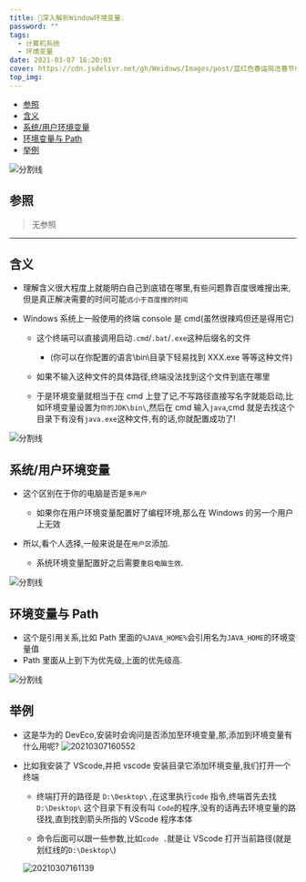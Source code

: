 ```yaml
---
title: 🎇深入解析Window环境变量.
password: ""
tags:
  - 计算机系统
  - 环境变量
date: 2021-03-07 16:20:03
cover: https://cdn.jsdelivr.net/gh/Weidows/Images/post/蓝红色春运简洁春节中文微信公众号封面.jpg
top_img:
---
```


<!--
 * @?: *********************************************************************
 * @Author: Weidows
 * @LastEditors: Weidows
 * @LastEditTime: 2021-03-08 00:19:54
 * @FilePath: \Weidowsd:\Game\Github\Blog-private\source\_posts\system\深入环境变量.md
 * @Description:
 * @!: *********************************************************************
-->

- [参照](#参照)
- [含义](#含义)
- [系统/用户环境变量](#系统用户环境变量)
- [环境变量与 Path](#环境变量与-path)
- [举例](#举例)

<a>![分割线](https://cdn.jsdelivr.net/gh/Weidows/Images/img/divider.png)</a>

## 参照

> 无参照

---

## 含义

- 理解含义很大程度上就能明白自己到底错在哪里,有些问题靠百度很难搜出来,但是真正解决需要的时间可能`远小于百度搜的时间`

- Windows 系统上一般使用的终端 console 是 cmd(虽然很辣鸡但还是得用它)

  - 这个终端可以直接调用启动`.cmd`/`.bat`/`.exe`这种后缀名的文件

    - (你可以在你配置的语言\bin\目录下轻易找到 XXX.exe 等等这种文件)

  - 如果不输入这种文件的具体路径,终端没法找到这个文件到底在哪里

  - 于是环境变量就相当于在 cmd 上登了记,不写路径直接写名字就能启动,比如环境变量设置为`你的JDK\bin\`,然后在 cmd 输入`java`,cmd 就是去找这个目录下有没有`java.exe`这种文件,有的话,你就配置成功了!

<a>![分割线](https://cdn.jsdelivr.net/gh/Weidows/Images/img/divider.png)</a>

## 系统/用户环境变量

- 这个区别在于你的电脑是否是`多用户`

  - 如果你在用户环境变量配置好了编程环境,那么在 Windows 的另一个用户上无效

- 所以,看个人选择,一般来说是在`用户区`添加.

  - 系统环境变量配置好之后需要`重启电脑生效`.

<a>![分割线](https://cdn.jsdelivr.net/gh/Weidows/Images/img/divider.png)</a>

## 环境变量与 Path

- 这个是引用关系,比如 Path 里面的`%JAVA_HOME%`会引用名为`JAVA_HOME`的环境变量值
- Path 里面从上到下为优先级,上面的优先级高.

<a>![分割线](https://cdn.jsdelivr.net/gh/Weidows/Images/img/divider.png)</a>

## 举例

- 这是华为的 DevEco,安装时会询问是否添加至环境变量,那,添加到环境变量有什么用呢?
  <img src="https://cdn.jsdelivr.net/gh/Weidows/Images/post/20210307160552.png" alt="20210307160552" />

- 比如我安装了 VScode,并把 vscode 安装目录它添加环境变量,我们打开一个终端

  - 终端打开的路径是 `D:\Desktop\` ,在这里执行`code` 指令,终端首先去找 `D:\Desktop\` 这个目录下有没有叫 `Code`的程序,没有的话再去环境变量的路径找,直到找到箭头所指的 VScode 程序本体

  - 命令后面可以跟一些参数,比如`code .`就是让 VScode 打开当前路径(就是划红线的`D:\Desktop\`)

  <img src="https://cdn.jsdelivr.net/gh/Weidows/Images/post/20210307161139.png" alt="20210307161139" />

